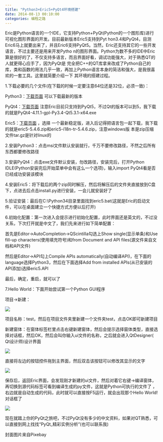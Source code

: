 ```yaml
---
title: "Python3+Eric5+PyQt4环境搭建"
date: 2014-08-13 00:10:00
categories: 编程之路
---
```

Eric是Python语言的一个IDE，它支持Python+PyQt(Python的一个图形库)进行可视化图形界面的开发。目前最新版本Eric5支持到Pyt
hon3.4和PyQt4，目测Eric6马上就要出来了，并且Eric6支持PyQt5。当然，Eric还支持其它的一些开发语言，不过主要还是用来开发Pytho
n的图形界面。Python为数不多的IDE中Eric算是很好的了，不仅支持多语言，而且界面好看，调试功能强大，对于熟悉QT的人就更得心应手了，因为PyQt是
完全把C++的QT库拿来改成了Python自己的库，类和函数的用法几乎一致，再加上Python语言本身的简洁和强大，是我很喜欢的一套工具。这里就简要介绍一下
其环境的搭建过程。

1.下载必要的几个文件(在下载的时候一定要注意64位还是32位，必须一致)：

Python3：[下载页面](https://www.python.org/downloads/windows/) 可以下载最新的版本

PyQt4：[下载页面](http://www.riverbankcomputing.co.uk/software/pyqt/download)
注意Eric目前只支持到PyQt5，不过Qt的版本可以到5，我下载的就是PyQt4-4.11.1-gpl-Py3.4-Qt5.3.1-x64.exe

Eric5：[下载页面](http://sourceforge.net/projects/eric-ide/files/eric5/stable/) ，选择
一个最新稳定版，进入后记得把语言包一起下载，我下载的就是eric5-5.4.6.zip和eric5-i18n-tr-5.4.6.zip，注意windows版
本是zip压缩文件tar.gz是针对linux的

2.安装Python3：点击msi文件默认安装就行，千万不要修改路径，不然之后所有东西都要修改路径

3.安装PyQt4：点击exe文件默认安装，勿改路径，安装完后，打开Python
IDLE(Python安装完后开始菜单中会有这么一个选项)，输入import PyQt4看是否已经成功安装该模块

4.安装Eric5：将下载后的两个zip同时解压，然后将解压后的文件夹直接放到C盘下，点进去后点击install.py进行安装，一会儿就安装好了

5.验证安装：最后在C:\\Python34目录里面找到eric5.bat(这就是Eric的启动文件，可以在桌面建立一个快捷方式方便以后打开)

6.初始化配置：第一次进入会提示进行初始化配置，此时界面还是英文的，不过没关系，下次打开就是中文了，我们先来进行如下简单配置：

首先是Editor->AutoCompletion->QScintilla勾选上Show single(显示单条)和Use fill-up
characters(使用填充符号)和from Document and API files(源文件来自文档和API文件)

然后是Editor->API勾上Compile APIs
automatically(自动编译API)，在下面的language选择Python3，然后在下面选择Add from installed
APIs(从已安装的API添加)选择eric5.API

最后，确定，重启，就可以了

7.Hello World：下面开始尝试第一个Python GUI程序

项目->新建：

![](http://7xnc86.com1.z0.glb.clouddn.com/python-eric-pyqt_1.jpg)  

项目名称：test，然后在项目文件夹里新建一个文件夹test，点击OK即可新建项目

新建窗体：在窗体标签栏里点击右键新建窗体，然后会提示选择窗体类型，直接选择对话框，然后OK，然后会叫你输入ui文件的名称，之后就会进入QtDesigner(
Qt设计师)设计界面

![](http://7xnc86.com1.z0.glb.clouddn.com/python-eric-pyqt_2.jpg)  

直接将左边的按钮控件拖到主界面，然后双击该按钮可以修改其显示的文字

![](http://7xnc86.com1.z0.glb.clouddn.com/python-eric-pyqt_3.jpg)  

保存后，返回Eric界面，会发现刚才新建的ui文件，然后对着它右键->编译窗体，再切换到源代码标签可看到编译生成的py文件，这就是Python可执行的文件了
，右边就是自动生成的代码，此时就可以直接按F5运行，就会出现那个Hello World!对话框了

![](http://7xnc86.com1.z0.glb.clouddn.com/python-eric-pyqt_4.jpg)  

现在就踏上你的PyQt之旅吧，不过PyQt没有多少的中文资料，如果对QT熟悉，可以直接到网上找找“PyQt_精彩实例分析”(也可以联系我)



封面图片来自Pixebay
